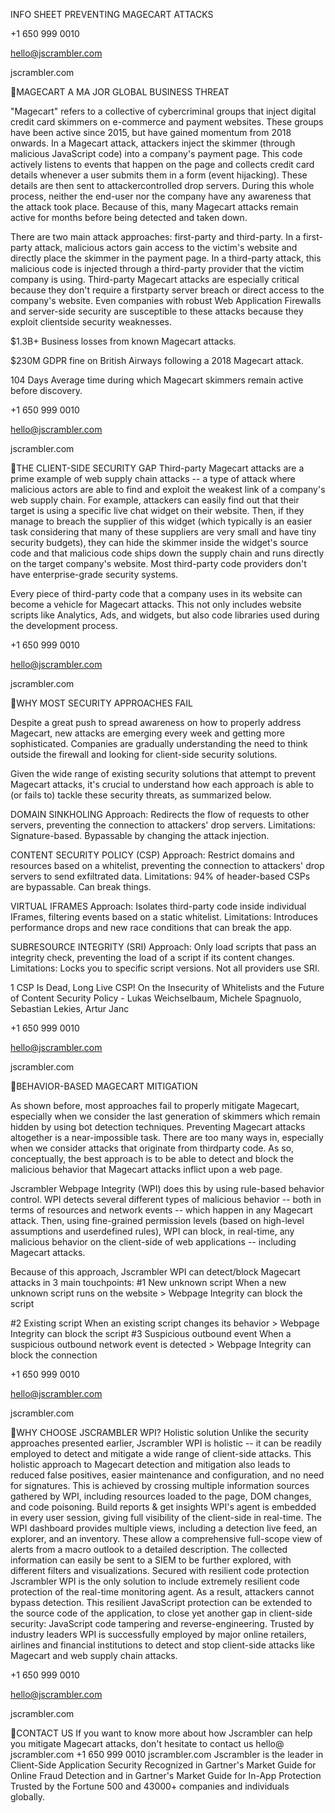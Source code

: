 INFO SHEET
PREVENTING MAGECART ATTACKS

+1 650 999 0010

hello@jscrambler.com

jscrambler.com

MAGECART
A MA JOR GLOBAL BUSINESS THREAT

"Magecart" refers to a collective of cybercriminal groups that inject digital credit card skimmers on e-commerce and payment websites. These groups have been active since 2015, but have gained momentum from 2018 onwards.
In a Magecart attack, attackers inject the skimmer (through malicious JavaScript code) into a company's payment page. This code actively listens to events that happen on the page and collects credit card details whenever a user submits them in a form (event hijacking). These details are then sent to attackercontrolled drop servers. During this whole process, neither the end-user nor the company have any awareness that the attack took place. Because of this, many Magecart attacks remain active for months before being detected and taken down.

There are two main attack approaches: first-party and third-party. In a first-party attack, malicious actors gain access to the victim's website and directly place the skimmer in the payment page. In a third-party attack, this malicious code is injected through a third-party provider that the victim company is using.
Third-party Magecart attacks are especially critical because they don't require a firstparty server breach or direct access to the company's website. Even companies with robust Web Application Firewalls and server-side security are susceptible to these attacks because they exploit clientside security weaknesses.

$1.3B+
Business losses from known Magecart attacks.

$230M
GDPR fine on British Airways following a 2018 Magecart attack.

104 Days
Average time during which Magecart skimmers remain active before discovery.

+1 650 999 0010

hello@jscrambler.com

jscrambler.com

THE CLIENT-SIDE SECURITY GAP
Third-party Magecart attacks are a prime example of web supply chain attacks -- a type of attack where malicious actors are able to find and exploit the weakest link of a company's web supply chain.
For example, attackers can easily find out that their target is using a specific live chat widget on their website. Then, if they manage to breach the supplier of this widget (which typically is an easier task considering that many of these suppliers are very small and have tiny security budgets), they can hide the skimmer inside the widget's source code and that malicious code ships down the supply chain and runs directly on the target company's website.
Most third-party code providers don't have enterprise-grade security systems.

Every piece of third-party code that a company uses in its website can become a vehicle for Magecart attacks. This not only includes website scripts like Analytics, Ads, and widgets, but also code libraries used during the development process.

+1 650 999 0010

hello@jscrambler.com

jscrambler.com

WHY MOST SECURITY APPROACHES FAIL

Despite a great push to spread awareness on how to properly address Magecart, new attacks are emerging every week and getting more sophisticated. Companies are gradually understanding the need to think outside the firewall and looking for client-side security solutions.

Given the wide range of existing security solutions that attempt to prevent Magecart attacks, it's crucial to understand how each approach is able to (or fails to) tackle these security threats, as summarized below.

DOMAIN SINKHOLING
Approach: Redirects the flow of requests to other servers, preventing the connection to attackers' drop servers. Limitations: Signature-based. Bypassable by changing the attack injection.

CONTENT SECURITY POLICY (CSP)
Approach: Restrict domains and resources based on a whitelist, preventing the connection to attackers' drop servers to send exfiltrated data.
Limitations: 94% of header-based CSPs are bypassable. Can break things.

VIRTUAL IFRAMES
Approach: Isolates third-party code inside individual IFrames, filtering events based on a static whitelist. Limitations: Introduces performance drops and new race conditions that can break the app.

SUBRESOURCE INTEGRITY (SRI)
Approach: Only load scripts that pass an integrity check, preventing the load of a script if its content changes.
Limitations: Locks you to specific script versions. Not all providers use SRI.

1 CSP Is Dead, Long Live CSP! On the Insecurity of Whitelists and the Future of Content Security Policy - Lukas Weichselbaum, Michele Spagnuolo, Sebastian Lekies, Artur Janc

+1 650 999 0010

hello@jscrambler.com

jscrambler.com

BEHAVIOR-BASED MAGECART MITIGATION

As shown before, most approaches fail to properly mitigate Magecart, especially when we consider the last generation of skimmers which remain hidden by using bot detection techniques.
Preventing Magecart attacks altogether is a near-impossible task. There are too many ways in, especially when we consider attacks that originate from thirdparty code. As so, conceptually, the best approach is to be able to detect and block the malicious behavior that Magecart attacks inflict upon a web page.

Jscrambler Webpage Integrity (WPI) does this by using rule-based behavior control. WPI detects several different types of malicious behavior -- both in terms of resources and network events -- which happen in any Magecart attack. Then, using fine-grained permission levels (based on high-level assumptions and userdefined rules), WPI can block, in real-time, any malicious behavior on the client-side of web applications -- including Magecart attacks.

Because of this approach, Jscrambler WPI can detect/block Magecart attacks in 3 main touchpoints:
#1 New unknown script
When a new unknown script runs on the website > Webpage Integrity can block the script

#2 Existing script
When an existing script changes its behavior > Webpage Integrity can block the script
#3 Suspicious outbound event
When a suspicious outbound network event is detected > Webpage Integrity can block the connection

+1 650 999 0010

hello@jscrambler.com

jscrambler.com

WHY CHOOSE JSCRAMBLER WPI?
Holistic solution
Unlike the security approaches presented earlier, Jscrambler WPI is holistic -- it can be readily employed to detect and mitigate a wide range of client-side attacks. This holistic approach to Magecart detection and mitigation also leads to reduced false positives, easier maintenance and configuration, and no need for signatures. This is achieved by crossing multiple information sources gathered by WPI, including resources loaded to the page, DOM changes, and code poisoning.
Build reports & get insights
WPI's agent is embedded in every user session, giving full visibility of the client-side in real-time. The WPI dashboard provides multiple views, including a detection live feed, an explorer, and an inventory. These allow a comprehensive full-scope view of alerts from a macro outlook to a detailed description. The collected information can easily be sent to a SIEM to be further explored, with different filters and visualizations.
Secured with resilient code protection
Jscrambler WPI is the only solution to include extremely resilient code protection of the real-time monitoring agent. As a result, attackers cannot bypass detection. This resilient JavaScript protection can be extended to the source code of the application, to close yet another gap in client-side security: JavaScript code tampering and reverse-engineering.
Trusted by industry leaders
WPI is successfully employed by major online retailers, airlines and financial institutions to detect and stop client-side attacks like Magecart and web supply chain attacks.

+1 650 999 0010

hello@jscrambler.com

jscrambler.com

CONTACT US
If you want to know more about how Jscrambler can help you mitigate Magecart attacks, don't hesitate to contact us
hello@ jscrambler.com +1 650 999 0010 jscrambler.com
Jscrambler is the leader in Client-Side Application Security Recognized in Gartner's Market Guide for Online Fraud Detection and in Gartner's Market Guide for In-App Protection Trusted by the Fortune 500 and 43000+ companies and individuals globally.

